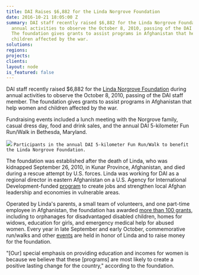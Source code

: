 ```yaml
---
title: DAI Raises $6,882 for the Linda Norgrove Foundation
date: 2016-10-21 18:05:00 Z
summary: DAI staff recently raised $6,882 for the Linda Norgrove Foundation during
  annual activities to observe the October 8, 2010, passing of the DAI staff member.
  The foundation gives grants to assist programs in Afghanistan that help women and
  children affected by the war.
solutions: 
regions: 
projects: 
clients: 
layout: node
is_featured: false
---
```


DAI staff recently raised $6,882 for the [Linda Norgrove Foundation][1] during annual activities to observe the October 8, 2010, passing of the DAI staff member. The foundation gives grants to assist programs in Afghanistan that help women and children affected by the war.

Fundraising events included a lunch meeting with the Norgrove family, casual dress day, food and drink sales, and the annual DAI 5-kilometer Fun Run/Walk in Bethesda, Maryland.

![][2]
`Participants in the annual DAI 5-kilometer Fun Run/Walk to benefit the Linda Norgrove Foundation.`

The foundation was established after the death of Linda, who was kidnapped September 26, 2010, in Kunar Province, Afghanistan, and died during a rescue attempt by U.S. forces. Linda was working for DAI as a regional director in eastern Afghanistan on a U.S. Agency for International Development-funded [program][3] to create jobs and strengthen local Afghan leadership and economies in vulnerable areas.

Operated by Linda's parents, a small team of volunteers, and one part-time employee in Afghanistan, the foundation has awarded [more than 100 grants][4], including to orphanages for disadvantaged disabled children, homes for widows, education for girls, and emergency medical help for abused women. Every year in late September and early October, commemorative run/walks and other [events][5] are held in honor of Linda and to raise money for the foundation.

"[Our] special emphasis on providing education and incomes for women is because we believe that these [programs] are most likely to create a positive lasting change for the country," according to the foundation.

[1]: http://www.lindanorgrovefoundation.org/
[2]: /assets/images/news/DAI-News----Norgrove-Fundraiser.jpg
[3]: /our-work/projects/afghanistan-incentives-driving-economic-alternatives-north-east-and-west-idea-new
[4]: http://www.lindanorgrovefoundation.org/site/projects
[5]: http://www.lindanorgrovefoundation.org/run
